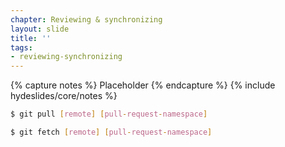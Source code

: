 ```yaml
---
chapter: Reviewing & synchronizing
layout: slide
title: ''
tags:
- reviewing-synchronizing
---
```


{% capture notes %}
Placeholder
{% endcapture %}
{% include hydeslides/core/notes %}

```bash
$ git pull [remote] [pull-request-namespace]

$ git fetch [remote] [pull-request-namespace]
```
